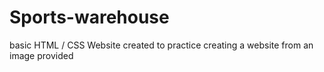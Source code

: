 # Sports-warehouse
basic HTML / CSS Website created to practice creating a website from an image provided
